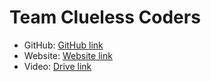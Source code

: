 # Team Clueless Coders

- GitHub: [GitHub link](https://github.com/Abhi-BN30/Final-Draft-Hackwave23-)
- Website: [Website link](https://abhi-bn30.github.io/Final-Draft-Hackwave23-/index.html)
- Video: [Drive link](https://drive.google.com/file/d/1MxR6sbxYKI24LPbB6x-IyZWk8kE2w18O/view)